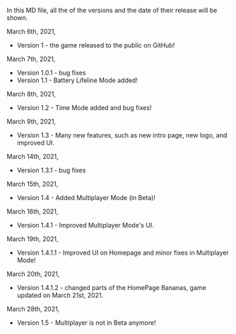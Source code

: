 In this MD file, all the of the versions and the date of their release will be shown. 

March 6th, 2021, 
- Version 1 - the game released to the public on GitHub! 

March 7th, 2021, 
- Version 1.0.1 - bug fixes 
- Version 1.1 - Battery Lifeline Mode added! 

March 8th, 2021, 
- Version 1.2 - Time Mode added and bug fixes!

March 9th, 2021, 
- Version 1.3 - Many new features, such as new intro page, new logo, and improved UI.

March 14th, 2021, 
- Version 1.3.1 - bug fixes 

March 15th, 2021, 
- Version 1.4 - Added Multiplayer Mode (in Beta)! 

March 16th, 2021, 
- Version 1.4.1 - Improved Multiplayer Mode's UI. 

March 19th, 2021, 
- Version 1.4.1.1 - Improved UI on Homepage and minor fixes in Multiplayer Mode! 

March 20th, 2021, 
- Version 1.4.1.2 - changed parts of the HomePage Bananas, game updated on March 21st, 2021.

March 28th, 2021, 
- Version 1.5 - Multiplayer is not in Beta anymore!